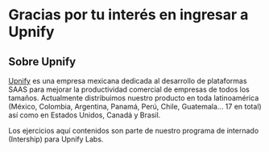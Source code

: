   
# Gracias por tu interés en ingresar a Upnify

## Sobre Upnify

[Upnify](https://upnify.com) es una empresa mexicana dedicada al desarrollo de plataformas SAAS para mejorar la productividad comercial 
de empresas de todos los tamaños. Actualmente distribuimos nuestro producto en toda latinoamérica 
(México, Colombia, Argentina, Panamá, Perú, Chile, Guatemala... 17 en total) así como en Estados Unidos, Canadá y Brasil. 

Los ejercicios aquí contenidos son parte de nuestro programa de internado (Intership) para Upnify Labs.

